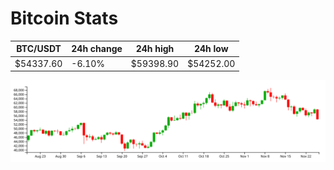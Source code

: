 # Bitcoin Stats

BTC/USDT|24h change|24h high|24h low|
|---|---|---|---|
|$54337.60|-6.10%|$59398.90|$54252.00|

<img src="./chart.svg">

